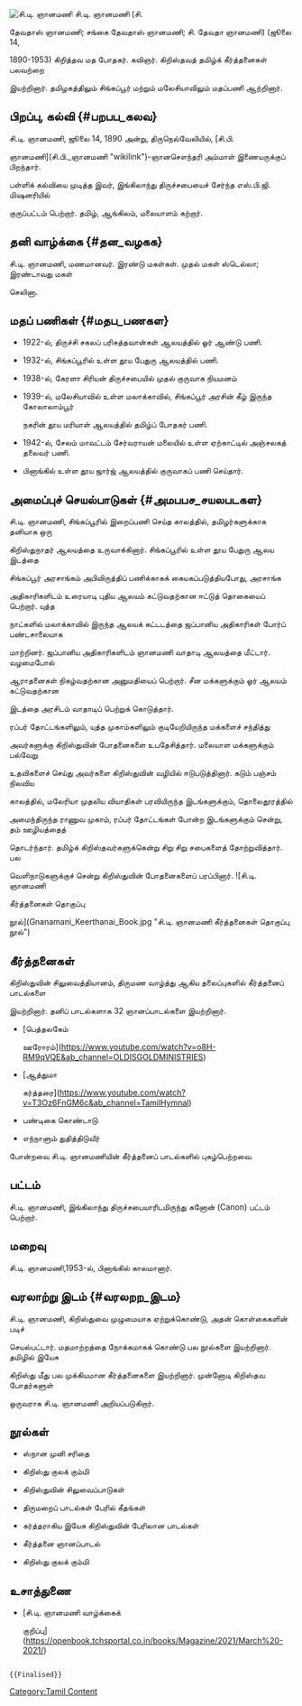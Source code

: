![சி.டி. ஞானமணி ](S.D.Gnanamani.jpg "சி.டி. ஞானமணி ") சி.டி. ஞானமணி (சி.
தேவதாஸ் ஞானமணி; சங்கை தேவதாஸ் ஞானமணி; சி. தேவதா ஞானமணி) (ஜூலை 14,
1890-1953) கிறித்தவ மத போதகர். கவிஞர். கிறிஸ்தவத் தமிழ்க் கீர்த்தனைகள் பலவற்றை
இயற்றினார். தமிழகத்திலும் சிங்கப்பூர் மற்றும் மலேசியாவிலும் மதப்பணி ஆற்றினார்.

## பிறப்பு, கல்வி {#பறபப_கலவ}

சி.டி. ஞானமணி, ஜூலை 14, 1890 அன்று, திருநெல்வேலியில், [சி.பி.
ஞானமணி](சி.பி._ஞானமணி "wikilink")-ஞானசௌந்தரி அம்மாள் இணையருக்குப் பிறந்தார்.
பள்ளிக் கல்வியை முடித்த இவர், இங்கிலாந்து திருச்சபையைச் சேர்ந்த எஸ்.பி.ஜி. மிஷனரியில்
குருப்பட்டம் பெற்றார். தமிழ், ஆங்கிலம், மலையாளம் கற்றார்.

## தனி வாழ்க்கை {#தன_வழகக}

சி.டி. ஞானமணி, மணமானவர். இரண்டு மகள்கள். முதல் மகள் ஸ்டெல்லா; இரண்டாவது மகள்
செலினா.

## மதப் பணிகள் {#மதப_பணகள}

-   1922-ல், திருச்சி சகலப் பரிசுத்தவான்கள் ஆலயத்தில் ஓர் ஆண்டு பணி.
-   1932-ல், சிங்கப்பூரில் உள்ள தூய பேதுரு ஆலயத்தில் பணி.
-   1938-ல், கேரளா சிரியன் திருச்சபையில் முதல் குருவாக நியமனம்
-   1939-ல், மலேசியாவில் உள்ள மலாக்காவில், சிங்கப்பூர் அரசின் கீழ் இருந்த கோலாலாம்பூர்
    நகரின் தூய மரியாள் ஆலயத்தில் தமிழ்ப் போதகர் பணி.
-   1942-ல், சேலம் மாவட்டம் சேர்வராயன் மலையில் உள்ள ஏற்காட்டில் அஞ்சலகத் தலைவர் பணி.
-   பினாங்கில் உள்ள தூய ஜார்ஜ் ஆலயத்தில் குருவாகப் பணி செய்தார்.

## அமைப்புச் செயல்பாடுகள் {#அமபபச_சயலபடகள}

சி.டி. ஞானமணி, சிங்கப்பூரில் இறைப்பணி செய்த காலத்தில், தமிழர்களுக்காக தனியாக ஒரு
கிறிஸ்துநாதர் ஆலயத்தை உருவாக்கினார். சிங்கப்பூரில் உள்ள தூய பேதுரு ஆலய இடத்தை
சிங்கப்பூர் அரசாங்கம் அபிவிருத்திப் பணிக்காகக் கையகப்படுத்தியபோது, அரசாங்க
அதிகாரிகளிடம் உரையாடி புதிய ஆலயம் கட்டுவதற்கான ஈட்டுத் தொகையைப் பெற்றார். யுத்த
நாட்களில் மலாக்காவில் இருந்த ஆலயக் கட்டடத்தை ஜப்பானிய அதிகாரிகள் போர்ப் பண்டசாலையாக
மாற்றினர். ஜப்பானிய அதிகாரிகளிடம் ஞானமணி வாதாடி ஆலயத்தை மீட்டார். வழமைபோல்
ஆராதனைகள் நிகழ்வதற்கான அனுமதியைப் பெற்றார். சீன மக்களுக்கும் ஓர் ஆலயம் கட்டுவதற்கான
இடத்தை அரசிடம் வாதாடிப் பெற்றுக் கொடுத்தார்.

ரப்பர் தோட்டங்களிலும், யுத்த முகாம்களிலும் குடியேறியிருந்த மக்களைச் சந்தித்து
அவர்களுக்கு கிறிஸ்துவின் போதனைகளை உபதேசித்தார். மலையாள மக்களுக்கும் பல்வேறு
உதவிகளைச் செய்து அவர்களை கிறிஸ்துவின் வழியில் ஈடுபடுத்தினார். கடும் பஞ்சம் நிலவிய
காலத்தில், மலேரியா முதலிய வியாதிகள் பரவியிருந்த இடங்களுக்கும், தொலைதூரத்தில்
அமைந்திருந்த ராணுவ முகாம், ரப்பர் தோட்டங்கள் போன்ற இடங்களுக்கும் சென்று, தம் ஊழியத்தைத்
தொடர்ந்தார். தமிழ்க் கிறிஸ்தவர்களுக்கென்று சிறு சிறு சபைகளைத் தோற்றுவித்தார். பல
வெளிநாடுகளுக்குச் சென்று கிறிஸ்துவின் போதனைகளைப் பரப்பினார். ![சி.டி. ஞானமணி
கீர்த்தனைகள் தொகுப்பு
நூல்](Gnanamani_Keerthanai_Book.jpg "சி.டி. ஞானமணி கீர்த்தனைகள் தொகுப்பு நூல்")

## கீர்த்தனைகள்

கிறிஸ்துவின் சிலுவைத்தியானம், திருமண வாழ்த்து ஆகிய தலைப்புகளில் கீர்த்தனைப் பாடல்களை
இயற்றினார். தனிப் பாடல்களாக 32 ஞானப்பாடல்களை இயற்றினார்.

-   [பெத்தலகேம்
    ஊரோரம்](https://www.youtube.com/watch?v=o8H-RM9qVQE&ab_channel=OLDISGOLDMINISTRIES)
-   [ஆத்துமா
    கர்த்தரை](https://www.youtube.com/watch?v=T3Oz6FnGM6c&ab_channel=TamilHymnal)
-   பண்டிகை கொண்டாடு
-   எந்நாளும் துதித்திடுவீர்

போன்றவை சி.டி. ஞானமணியின் கீர்த்தனைப் பாடல்களில் புகழ்பெற்றவை.

## பட்டம்

சி.டி. ஞானமணி, இங்கிலாந்து திருச்சபையாரிடமிருந்து கனோன் (Canon) பட்டம் பெற்றார்.

## மறைவு

சி.டி. ஞானமணி,1953-ல், பினாங்கில் காலமானார்.

## வரலாற்று இடம் {#வரலறற_இடம}

சி.டி. ஞானமணி, கிறிஸ்துவை முழுமையாக ஏற்றுக்கொண்டு, அதன் கொள்கைகளின் படிச்
செயல்பட்டார். மதமாற்றத்தை நோக்கமாகக் கொண்டு பல நூல்களை இயற்றினார். தமிழில் இயேசு
கிறிஸ்து மீது பல முக்கியமான கீர்த்தனைகளை இயற்றினார். முன்னோடி கிறிஸ்தவ போதர்களுள்
ஒருவராக சி.டி. ஞானமணி அறியப்படுகிறார்.

## நூல்கள்

-   ஸ்நான முனி சரிதை
-   கிறிஸ்து குலக் கும்மி
-   கிறிஸ்துவின் சிலுவைப்பாடுகள்
-   திருமறைப் பாடல்கள் பேரில் கீதங்கள்
-   கர்த்தராகிய இயேசு கிறிஸ்துவின் பேரிலான பாடல்கள்
-   கீர்த்தனை ஞானப்பாடல்
-   கிறிஸ்து குலக் கும்மி

## உசாத்துணை

-   [சி.டி. ஞானமணி வாழ்க்கைக்
    குறிப்பு](https://openbook.tchsportal.co.in/books/Magazine/2021/March%20-2021/)

```{=mediawiki}
{{Finalised}}
```
[Category:Tamil Content](Category:Tamil_Content "wikilink")
